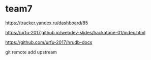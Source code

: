 # team7

https://tracker.yandex.ru/dashboard/85

https://urfu-2017.github.io/webdev-slides/hackatone-01/index.html

https://github.com/urfu-2017/hrudb-docs


git remote add upstream <link to git repo>

